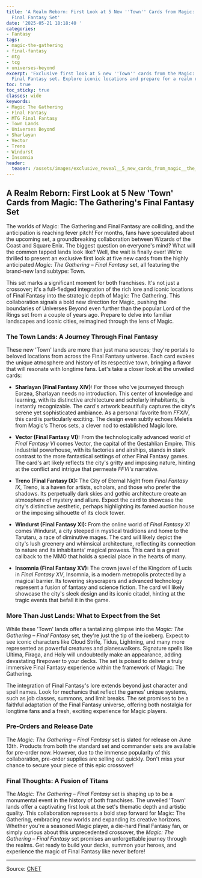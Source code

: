 ```yaml
---
title: 'A Realm Reborn: First Look at 5 New ''Town'' Cards from Magic: The Gathering''s
  Final Fantasy Set'
date: '2025-05-21 18:18:40 '
categories:
- Fantasy
tags:
- magic-the-gathering
- final-fantasy
- mtg
- tcg
- universes-beyond
excerpt: 'Exclusive first look at 5 new ''Town'' cards from the Magic: The Gathering
  Final Fantasy set. Explore iconic locations and prepare for a realm reborn!'
toc: true
toc_sticky: true
classes: wide
keywords:
- Magic The Gathering
- Final Fantasy
- MTG Final Fantasy
- Town Lands
- Universes Beyond
- Sharlayan
- Vector
- Treno
- Windurst
- Insomnia
header:
  teaser: /assets/images/exclusive_reveal__5_new_cards_from_magic__the_gath_20250521181840.jpg
---
```


## A Realm Reborn: First Look at 5 New 'Town' Cards from Magic: The Gathering's Final Fantasy Set

The worlds of Magic: The Gathering and Final Fantasy are colliding, and the anticipation is reaching fever pitch! For months, fans have speculated about the upcoming set, a groundbreaking collaboration between Wizards of the Coast and Square Enix. The biggest question on everyone's mind? What will the common tapped lands look like? Well, the wait is finally over! We're thrilled to present an exclusive first look at five new cards from the highly anticipated *Magic: The Gathering – Final Fantasy* set, all featuring the brand-new land subtype: Town.

This set marks a significant moment for both franchises. It's not just a crossover; it's a full-fledged integration of the rich lore and iconic locations of Final Fantasy into the strategic depth of Magic: The Gathering. This collaboration signals a bold new direction for Magic, pushing the boundaries of Universes Beyond even further than the popular Lord of the Rings set from a couple of years ago. Prepare to delve into familiar landscapes and iconic cities, reimagined through the lens of Magic.

### The Town Lands: A Journey Through Final Fantasy

These new 'Town' lands are more than just mana sources; they're portals to beloved locations from across the Final Fantasy universe. Each card evokes the unique atmosphere and history of its respective town, bringing a flavor that will resonate with longtime fans. Let's take a closer look at the unveiled cards:

*   **Sharlayan (Final Fantasy XIV):** For those who've journeyed through Eorzea, Sharlayan needs no introduction. This center of knowledge and learning, with its distinctive architecture and scholarly inhabitants, is instantly recognizable. The card's artwork beautifully captures the city's serene yet sophisticated ambiance. As a personal favorite from *FFXIV*, this card is particularly exciting. The design even subtly echoes Meletis from Magic's Theros sets, a clever nod to established Magic lore.

*   **Vector (Final Fantasy VI):** From the technologically advanced world of *Final Fantasy VI* comes Vector, the capital of the Gestahlian Empire. This industrial powerhouse, with its factories and airships, stands in stark contrast to the more fantastical settings of other Final Fantasy games. The card's art likely reflects the city's gritty and imposing nature, hinting at the conflict and intrigue that permeate *FFVI's* narrative.

*   **Treno (Final Fantasy IX):** The City of Eternal Night from *Final Fantasy IX*, Treno, is a haven for artists, scholars, and those who prefer the shadows. Its perpetually dark skies and gothic architecture create an atmosphere of mystery and allure. Expect the card to showcase the city's distinctive aesthetic, perhaps highlighting its famed auction house or the imposing silhouette of its clock tower.

*   **Windurst (Final Fantasy XI):** From the online world of *Final Fantasy XI* comes Windurst, a city steeped in mystical traditions and home to the Tarutaru, a race of diminutive mages. The card will likely depict the city's lush greenery and whimsical architecture, reflecting its connection to nature and its inhabitants' magical prowess. This card is a great callback to the MMO that holds a special place in the hearts of many.

*   **Insomnia (Final Fantasy XV):** The crown jewel of the Kingdom of Lucis in *Final Fantasy XV*, Insomnia, is a modern metropolis protected by a magical barrier. Its towering skyscrapers and advanced technology represent a fusion of fantasy and science fiction. The card will likely showcase the city's sleek design and its iconic citadel, hinting at the tragic events that befall it in the game.

### More Than Just Lands: What to Expect from the Set

While these 'Town' lands offer a tantalizing glimpse into the *Magic: The Gathering – Final Fantasy* set, they're just the tip of the iceberg. Expect to see iconic characters like Cloud Strife, Tidus, Lightning, and many more represented as powerful creatures and planeswalkers. Signature spells like Ultima, Firaga, and Holy will undoubtedly make an appearance, adding devastating firepower to your decks. The set is poised to deliver a truly immersive Final Fantasy experience within the framework of Magic: The Gathering.

The integration of Final Fantasy's lore extends beyond just character and spell names. Look for mechanics that reflect the games' unique systems, such as job classes, summons, and limit breaks. The set promises to be a faithful adaptation of the Final Fantasy universe, offering both nostalgia for longtime fans and a fresh, exciting experience for Magic players.

### Pre-Orders and Release Date

The *Magic: The Gathering – Final Fantasy* set is slated for release on June 13th. Products from both the standard set and commander sets are available for pre-order now. However, due to the immense popularity of this collaboration, pre-order supplies are selling out quickly. Don't miss your chance to secure your piece of this epic crossover!

### Final Thoughts: A Fusion of Titans

The *Magic: The Gathering – Final Fantasy* set is shaping up to be a monumental event in the history of both franchises. The unveiled 'Town' lands offer a captivating first look at the set's thematic depth and artistic quality. This collaboration represents a bold step forward for Magic: The Gathering, embracing new worlds and expanding its creative horizons. Whether you're a seasoned Magic player, a die-hard Final Fantasy fan, or simply curious about this unprecedented crossover, the *Magic: The Gathering – Final Fantasy* set promises an unforgettable journey through the realms. Get ready to build your decks, summon your heroes, and experience the magic of Final Fantasy like never before!


---

Source: [CNET](https://www.cnet.com/tech/gaming/exclusive-reveal-5-new-cards-from-magic-the-gatherings-final-fantasy-set/#ftag=CAD590a51e)